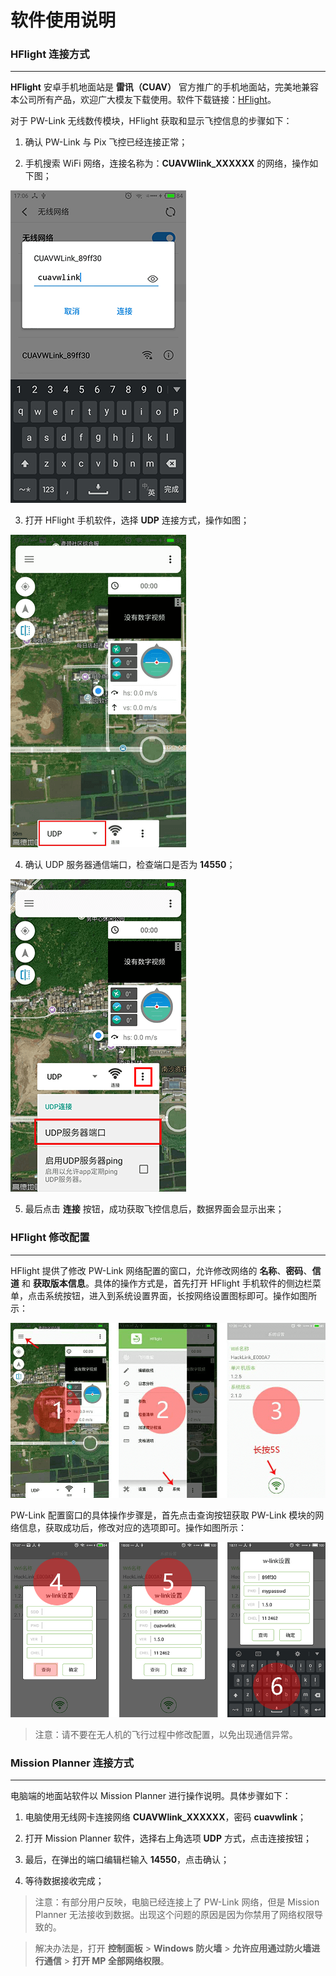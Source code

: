 # 软件使用说明

### HFlight 连接方式

---

**HFlight** 安卓手机地面站是 **雷讯（CUAV）** 官方推广的手机地面站，完美地兼容本公司所有产品，欢迎广大模友下载使用。软件下载链接：[HFlight](http://fw.cuav.net/apk/HFlight.apk)。

对于 PW-Link 无线数传模块，HFlight 获取和显示飞控信息的步骤如下：

 1. 确认 PW-Link 与 Pix 飞控已经连接正常；

 2. 手机搜索 WiFi 网络，连接名称为：**CUAVWlink_XXXXXX** 的网络，操作如下图；
 
  ![](images/pwlink-net-connected.png)

 3. 打开 HFlight 手机软件，选择 **UDP** 连接方式，操作如图；
  
  ![](images/pwlink-connected-type.png)

 4. 确认 UDP 服务器通信端口，检查端口是否为 **14550**；
 
  ![](/images/pwlink-udp-setting.png)

 5. 最后点击 **连接** 按钮，成功获取飞控信息后，数据界面会显示出来；

### HFlight 修改配置

---

HFlight 提供了修改 PW-Link 网络配置的窗口，允许修改网络的 **名称**、**密码**、**信道** 和 **获取版本信息**。具体的操作方式是，首先打开 HFlight 手机软件的侧边栏菜单，点击系统按钮，进入到系统设置界面，长按网络设置图标即可。操作如图所示：
 
 ![](/images/pwlink-net-cfg1.png)

PW-Link 配置窗口的具体操作步骤是，首先点击查询按钮获取 PW-Link 模块的网络信息，获取成功后，修改对应的选项即可。操作如图所示：

 ![](/images/pwlink-net-cfg2.png)

> 注意：请不要在无人机的飞行过程中修改配置，以免出现通信异常。

### Mission Planner 连接方式

---

电脑端的地面站软件以 Mission Planner 进行操作说明。具体步骤如下：

 1. 电脑使用无线网卡连接网络 **CUAVWlink_XXXXXX**，密码 **cuavwlink**；
 
 2. 打开 Mission Planner 软件，选择右上角选项 **UDP** 方式，点击连接按钮；
 
 3. 最后，在弹出的端口编辑栏输入 **14550**，点击确认；
 
 4. 等待数据接收完成；
 
> 注意：有部分用户反映，电脑已经连接上了 PW-Link 网络，但是 Mission Planner 无法接收到数据。出现这个问题的原因是因为你禁用了网络权限导致的。 

> 解决办法是，打开 **控制面板** \> **Windows 防火墙** \> **允许应用通过防火墙进行通信** \> **打开 MP 全部网络权限**。
 

